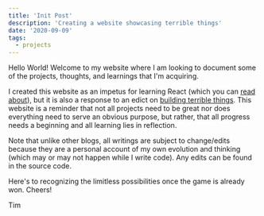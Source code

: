 ```yaml
---
title: 'Init Post'
description: 'Creating a website showcasing terrible things'
date: '2020-09-09'
tags:
  - projects
---
```


Hello World! Welcome to my website where I am looking to document some of the projects, thoughts, and learnings that I'm acquiring.

I created this website as an impetus for learning React (which you can [read about](#)), but it is also a response to an edict on [building terrible things](https://medium.com/@emmazhou/build-terrible-things-62c419d91db0). This website is a reminder that not all projects need to be great nor does everything need to serve an obvious purpose, but rather, that all progress needs a beginning and all learning lies in reflection.

Note that unlike other blogs, all writings are subject to change/edits because they are a personal account of my own evolution and thinking (which may or may not happen while I write code). Any edits can be found in the source code.

Here's to recognizing the limitless possibilities once the game is already won. Cheers!

Tim
